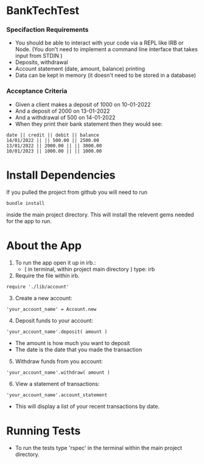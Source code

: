 # BankTechTest

### Specifaction Requirements
  * You should be able to interact with your code via a REPL like IRB or Node. (You don't need to implement a command line interface that takes input from STDIN )
  * Deposits, withdrawal
  * Account statement (date, amount, balance) printing
  * Data can be kept in memory (it doesn't need to be stored in a database)

### Acceptance Criteria

* Given a client makes a deposit of 1000 on 10-01-2022
* And a deposit of 2000 on 13-01-2022
* And a withdrawal of 500 on 14-01-2022
* When they print their bank statement then they would see:

```
date || credit || debit || balance
14/01/2022 || || 500.00 || 2500.00
13/01/2022 || 2000.00 || || 3000.00
10/01/2023 || 1000.00 || || 1000.00

```

Install Dependencies
====================
If you pulled the project from github you will need to run 
```
bundle install
``` 
inside the main project directory. This will install the relevent gems needed for the app to run.

About the App
=============
1. To run the app open it up in irb.:
    - ( in terminal, within project main directory ) type: irb
2. Require the file within irb.
```
require './lib/account'  
```
3. Create a new account: 
```
'your_account_name' = Account.new
```
4. Deposit funds to your account: 
```
'your_account_name'.deposit( amount )
```
- The amount is how much you want to deposit
- The date is the date that you made the transaction
5. Withdraw funds from you account: 
```
'your_account_name'.withdraw( amount )
```
6. View a statement of transactions: 
```
'your_account_name'.account_statement
```

- This will display a list of your recent transactions by date.


Running Tests
=============

- To run the tests type 'rspec' in the terminal within the main project directory.



